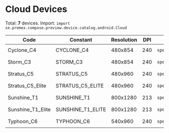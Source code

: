 # Cloud Devices

Total: **7** devices. Import: `import se.premex.compose.preview.device.catalog.android.Cloud`

| Code | Constant | Resolution | DPI | Compose Spec | Preview Usage |
|------|----------|------------|-----|-------------|---------------|
| Cyclone_C4 | CYCLONE_C4 | 480x854 | 240 | `spec:width=480px,height=854px,dpi=240` | `@Preview(device = Cloud.CYCLONE_C4)` |
| Storm_C3 | STORM_C3 | 480x854 | 240 | `spec:width=480px,height=854px,dpi=240` | `@Preview(device = Cloud.STORM_C3)` |
| Stratus_C5 | STRATUS_C5 | 480x960 | 240 | `spec:width=480px,height=960px,dpi=240` | `@Preview(device = Cloud.STRATUS_C5)` |
| Stratus_C5_Elite | STRATUS_C5_ELITE | 480x960 | 240 | `spec:width=480px,height=960px,dpi=240` | `@Preview(device = Cloud.STRATUS_C5_ELITE)` |
| Sunshine_T1 | SUNSHINE_T1 | 800x1280 | 213 | `spec:width=800px,height=1280px,dpi=213` | `@Preview(device = Cloud.SUNSHINE_T1)` |
| Sunshine_T1_Elite | SUNSHINE_T1_ELITE | 800x1280 | 213 | `spec:width=800px,height=1280px,dpi=213` | `@Preview(device = Cloud.SUNSHINE_T1_ELITE)` |
| Typhoon_C6 | TYPHOON_C6 | 540x960 | 240 | `spec:width=540px,height=960px,dpi=240` | `@Preview(device = Cloud.TYPHOON_C6)` |

<!-- Generated automatically. Do not edit manually. -->
